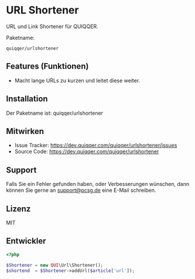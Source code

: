 
URL Shortener
========

URL und Link Shortener für QUIQQER.

Paketname:

    quiqqer/urlshortener


Features (Funktionen)
--------

- Macht lange URLs zu kurzen und leitet diese weiter.

Installation
------------

Der Paketname ist: quiqqer/urlshortener


Mitwirken
----------

- Issue Tracker: https://dev.quiqqer.com/quiqqer/urlshortener/issues
- Source Code: https://dev.quiqqer.com/quiqqer/urlshortener


Support
-------

Falls Sie ein Fehler gefunden haben, oder Verbesserungen wünschen,
dann können Sie gerne an support@pcsg.de eine E-Mail schreiben.


Lizenz
-------

MIT

Entwickler
--------

```php
<?php

$Shortener = new QUI\Url\Shortener();
$shortend  = $Shortener->addUrl($article['url']);
```